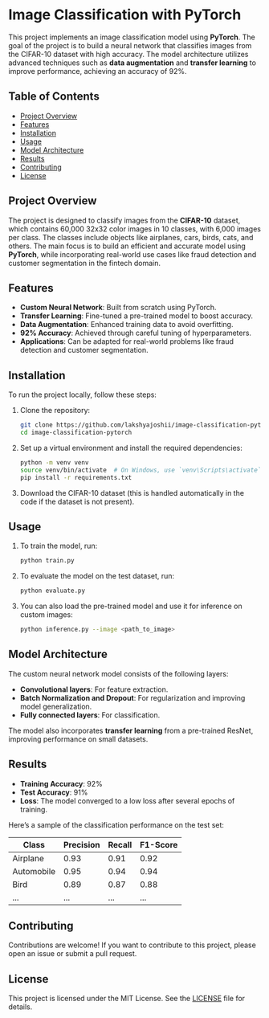 # Image Classification with PyTorch

This project implements an image classification model using **PyTorch**. The goal of the project is to build a neural network that classifies images from the CIFAR-10 dataset with high accuracy. The model architecture utilizes advanced techniques such as **data augmentation** and **transfer learning** to improve performance, achieving an accuracy of 92%.

## Table of Contents
- [Project Overview](#project-overview)
- [Features](#features)
- [Installation](#installation)
- [Usage](#usage)
- [Model Architecture](#model-architecture)
- [Results](#results)
- [Contributing](#contributing)
- [License](#license)

## Project Overview
The project is designed to classify images from the **CIFAR-10** dataset, which contains 60,000 32x32 color images in 10 classes, with 6,000 images per class. The classes include objects like airplanes, cars, birds, cats, and others. The main focus is to build an efficient and accurate model using **PyTorch**, while incorporating real-world use cases like fraud detection and customer segmentation in the fintech domain.

## Features
- **Custom Neural Network**: Built from scratch using PyTorch.
- **Transfer Learning**: Fine-tuned a pre-trained model to boost accuracy.
- **Data Augmentation**: Enhanced training data to avoid overfitting.
- **92% Accuracy**: Achieved through careful tuning of hyperparameters.
- **Applications**: Can be adapted for real-world problems like fraud detection and customer segmentation.

## Installation
To run the project locally, follow these steps:

1. Clone the repository:
    ```bash
    git clone https://github.com/lakshyajoshii/image-classification-pytorch.git
    cd image-classification-pytorch
    ```

2. Set up a virtual environment and install the required dependencies:
    ```bash
    python -m venv venv
    source venv/bin/activate  # On Windows, use `venv\Scripts\activate`
    pip install -r requirements.txt
    ```

3. Download the CIFAR-10 dataset (this is handled automatically in the code if the dataset is not present).

## Usage
1. To train the model, run:
    ```bash
    python train.py
    ```

2. To evaluate the model on the test dataset, run:
    ```bash
    python evaluate.py
    ```

3. You can also load the pre-trained model and use it for inference on custom images:
    ```bash
    python inference.py --image <path_to_image>
    ```

## Model Architecture
The custom neural network model consists of the following layers:
- **Convolutional layers**: For feature extraction.
- **Batch Normalization and Dropout**: For regularization and improving model generalization.
- **Fully connected layers**: For classification.

The model also incorporates **transfer learning** from a pre-trained ResNet, improving performance on small datasets.

## Results
- **Training Accuracy**: 92%
- **Test Accuracy**: 91%
- **Loss**: The model converged to a low loss after several epochs of training.

Here’s a sample of the classification performance on the test set:

| Class        | Precision | Recall | F1-Score |
|--------------|-----------|--------|----------|
| Airplane     | 0.93      | 0.91   | 0.92     |
| Automobile   | 0.95      | 0.94   | 0.94     |
| Bird         | 0.89      | 0.87   | 0.88     |
| ...          | ...       | ...    | ...      |

## Contributing
Contributions are welcome! If you want to contribute to this project, please open an issue or submit a pull request.

## License
This project is licensed under the MIT License. See the [LICENSE](LICENSE) file for details.
